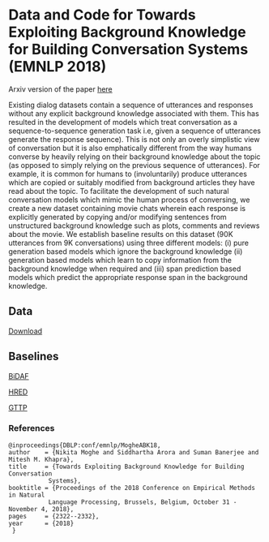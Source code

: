 # Data and Code for Towards Exploiting Background Knowledge for Building Conversation Systems (EMNLP 2018)
Arxiv version of the paper [here](https://arxiv.org/abs/1809.08205) 

Existing dialog datasets contain a sequence of utterances and responses without any explicit background knowledge associated with them. This has resulted in the development of models which treat conversation as a sequence-to-sequence generation task i.e, given a sequence of utterances generate the response sequence). This is not only an overly simplistic view of conversation but it is also emphatically different from the way humans converse by heavily relying on their background knowledge about the topic (as opposed to simply relying on the previous sequence of utterances). For example, it is common for humans to (involuntarily) produce utterances which are copied or suitably modified from background articles they have read about the topic. To facilitate the development of such natural conversation models which mimic the human process of conversing, we create a new dataset containing movie chats wherein each response is explicitly generated by copying and/or modifying sentences from unstructured background knowledge such as plots, comments and reviews about the movie. We establish baseline results on this dataset (90K utterances from 9K conversations) using three different models: (i) pure generation based models which ignore the background knowledge (ii) generation based models which learn to copy information from the background knowledge when required and (iii) span prediction based models which predict the appropriate response span in the background knowledge.

## Data
[Download](https://drive.google.com/open?id=1xQBRDs5q_2xLOdOpbq7UeAmUM0Ht370A)
## Baselines
[BiDAF](https://github.com/nikitacs16/d_bi_att_flow)

[HRED](https://github.com/sumanbanerjee1/Code-Mixed-Dialog)

[GTTP](https://github.com/nikitacs16/q_pointer_generator)

### References

    @inproceedings{DBLP:conf/emnlp/MogheABK18,
    author    = {Nikita Moghe and Siddhartha Arora and Suman Banerjee and Mitesh M. Khapra},  
    title     = {Towards Exploiting Background Knowledge for Building Conversation
               Systems},  
    booktitle = {Proceedings of the 2018 Conference on Empirical Methods in Natural
               Language Processing, Brussels, Belgium, October 31 - November 4, 2018},
    pages     = {2322--2332}, 
    year      = {2018}
     }
